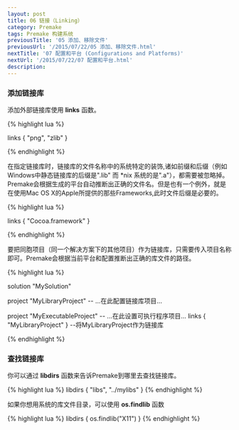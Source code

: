 ```yaml
---
layout: post
title: 06 链接（Linking）
category: Premake
tags: Premake 构建系统
previousTitle: '05 添加、移除文件'
previousUrl: '/2015/07/22/05 添加、移除文件.html'
nextTitle: '07 配置和平台 (Configurations and Platforms)'
nextUrl: '/2015/07/22/07 配置和平台.html'
description:
---
```


### 添加链接库

添加外部链接库使用 **links** 函数。

{% highlight lua %}

links { "png", "zlib" }

{% endhighlight %}


在指定链接库时，链接库的文件名称中的系统特定的装饰,诸如前缀和后缀（例如Windows中静态链接库的后缀是".lib" 而 \*nix 系统的是".a"），都需要被忽略掉。
Premake会根据生成的平台自动推断出正确的文件名。但是也有一个例外，就是在使用Mac OS X的Apple所提供的那些Frameworks,此时文件后缀是必要的。

{% highlight lua %}

links { "Cocoa.framework" }

{% endhighlight %}


要把同胞项目（同一个解决方案下的其他项目）作为链接库，只需要传入项目名称即可。Premake会根据当前平台和配置推断出正确的库文件的路径。

{% highlight lua %}

solution "MySolution"

   project "MyLibraryProject"
      -- ...在此配置链接库项目...

   project "MyExecutableProject"
      -- ...在此设置可执行程序项目...
      links { "MyLibraryProject" } --将MyLibraryProject作为链接库

{% endhighlight %}


### 查找链接库

你可以通过 **libdirs** 函数来告诉Premake到哪里去查找链接库。

{% highlight lua %}
libdirs { "libs", "../mylibs" }
{% endhighlight %}

如果你想用系统的库文件目录，可以使用 **os.findlib** 函数

{% highlight lua %}
libdirs { os.findlib("X11") }
{% endhighlight %}
